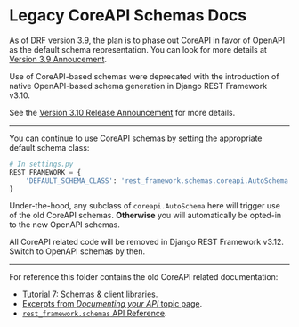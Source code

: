# Legacy CoreAPI Schemas Docs

As of DRF version 3.9, the plan is to phase out CoreAPI in favor of OpenAPI as the default schema representation. You can look for more details at [Version 3.9 Annoucement](../community/3.9-announcement.md#whats-next).

Use of CoreAPI-based schemas were deprecated with the introduction of native OpenAPI-based schema generation in Django REST Framework v3.10.

See the [Version 3.10 Release Announcement](../community/3.10-announcement.md) for more details.

----

You can continue to use CoreAPI schemas by setting the appropriate default schema class:

```python
# In settings.py
REST_FRAMEWORK = {
    'DEFAULT_SCHEMA_CLASS': 'rest_framework.schemas.coreapi.AutoSchema',
}
```

Under-the-hood, any subclass of `coreapi.AutoSchema` here will trigger use of the old CoreAPI schemas.
**Otherwise** you will automatically be opted-in to the new OpenAPI schemas.

All CoreAPI related code will be removed in Django REST Framework v3.12. Switch to OpenAPI schemas by then.

----

For reference this folder contains the old CoreAPI related documentation:

* [Tutorial 7: Schemas & client libraries](https://github.com/encode/django-rest-framework/blob/master/docs/coreapi//7-schemas-and-client-libraries.md).
* [Excerpts from _Documenting your API_ topic page](https://github.com/encode/django-rest-framework/blob/master/docs/coreapi//from-documenting-your-api.md).
* [`rest_framework.schemas` API Reference](https://github.com/encode/django-rest-framework/blob/master/docs/coreapi//schemas.md).
